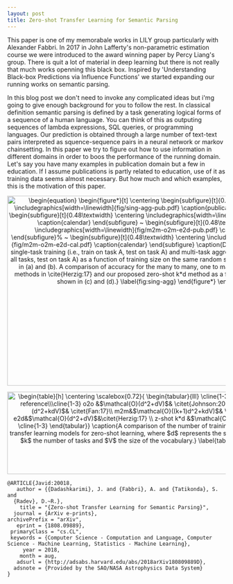 ```yaml
---
layout: post
title: Zero-shot Transfer Learning for Semantic Parsing
---
```


This paper is one of my memorabale works in LILY group particularly with Alexander Fabbri.
In 2017 in John Lafferty's non-parametric estimation course we were introduced to the award winning paper by Percy Liang's group. 
There is quit a lot of material in deep learning but there is not really that much works openning this black box. 
Inspired by 'Understanding Black-box Predictions via Influence Functions' we started expanding our running works on semantic parsing. 

In this blog post we don't need to invoke any complicated ideas but i'mg going to give enough background for you to follow the rest. 
In classical definition semantic parsing is defined by a task generating logical forms of a sequence of a human language. 
You can think of this as outputing sequences of lambda expressions, SQL queries, or programming languages. 
Our prediction is obtained through a large number of text-text pairs interpreted as squence-sequence pairs in a neural network or markov chainsetting.
In this paper we try to figure out how to use information in different domains in order to boos the performance of the running domain. 
Let's say you have many examples in publication domain but a few in education.
If I assume publications is partly related to education, use of it as training data seems almost necessary. 
But how much and which examples, this is the motivation of this paper. 

<p align="center"><img alt="\begin{equation}&#10;&#10;\begin{figure*}[t]&#10;    \centering&#10;    \begin{subfigure}[t]{0.48\textwidth}&#10;        \centering&#10;        \includegraphics[width=\linewidth]{fig/sing-agg-pub.pdf}&#10;        \caption{publications}&#10;    \end{subfigure}%&#10;    ~ &#10;    \begin{subfigure}[t]{0.48\textwidth}&#10;        \centering&#10;        \includegraphics[width=\linewidth]{fig/sing-agg-cal.pdf}&#10;        \caption{calendar}&#10;    \end{subfigure}&#10;    ~&#10;    \begin{subfigure}[t]{0.48\textwidth}&#10;        \centering&#10;        \includegraphics[width=\linewidth]{fig/m2m-o2m-e2d-pub.pdf}&#10;        \caption{publications}&#10;    \end{subfigure}%&#10;    ~ &#10;    \begin{subfigure}[t]{0.48\textwidth}&#10;        \centering&#10;        \includegraphics[width=\linewidth]{fig/m2m-o2m-e2d-cal.pdf}&#10;        \caption{calendar}&#10;    \end{subfigure}&#10;    \caption{Denotation level accuracy for single-task training (i.e., train on task A, test on task A) and multi-task aggregation training (i.e., train on all tasks, test on task A) as a function of training size on the same random shuffle of the data are shown in (a) and (b). A comparison of accuracy for the many to many, one to many, the encoder decoder methods in \cite{Herzig:17} and our proposed zero-shot k*d method as a function of training size are shown in (c) and (d).}&#10;    \label{fig:sing-agg}&#10;\end{figure*}&#10;\end{equation}" src="https://rawgit.com/dadashkarimi/dadashkarimi.github.io/master/svgs/7a6adb3273ff3d954638f07d1fe7573d.svg?sanitize=true" align="middle" width="699.35085pt" height="438.02055pt"/></p>



<p align="center"><img alt="\begin{table}[h]&#10;\centering&#10;\scalebox{0.72}{&#10;\begin{tabular}{lll}&#10;\cline{1-3}&#10;method &amp; \#parameters &amp; reference\\\cline{1-3}&#10;o2o &amp;$\mathcal{O}(d^2+dV)$&amp; \citet{Johnson:2016}\\&#10;o2m &amp;$\mathcal{O}(d^2+kdV)$&amp; \citet{Fan:17}\\&#10;m2m&amp;$\mathcal{O}((k+1)d^2+kdV)$&amp; \citet{Daume:2009}\\&#10;e2d&amp;$\mathcal{O}(d^2+dV)$&amp;\citet{Herzig:17} \\&#10;z-shot k*d &amp;$\mathcal{O}(d^2+dV)$&amp; Our Method\\&#10;\cline{1-3}&#10;\end{tabular}}&#10;\caption{A comparison of the number of training parameters for multiple transfer learning models for zero-shot learning, where $d$ represents the size of the hidden dimension, $k$ the number of tasks and $V$ the size of the vocabulary.}&#10;\label{tab:parameters}&#10;\end{table}" src="https://rawgit.com/dadashkarimi/dadashkarimi.github.io/master/svgs/ef7c79e9579cac4f3583fbe09a0b6511.svg?sanitize=true" align="middle" width="697.9764pt" height="190.49085pt"/></p>


```
@ARTICLE{Javid:20018,
   author = {{Dadashkarimi}, J. and {Fabbri}, A. and {Tatikonda}, S. and 
  {Radev}, D.~R.},
    title = "{Zero-shot Transfer Learning for Semantic Parsing}",
  journal = {ArXiv e-prints},
archivePrefix = "arXiv",
   eprint = {1808.09889},
 primaryClass = "cs.CL",
 keywords = {Computer Science - Computation and Language, Computer Science - Machine Learning, Statistics - Machine Learning},
     year = 2018,
    month = aug,
   adsurl = {http://adsabs.harvard.edu/abs/2018arXiv180809889D},
  adsnote = {Provided by the SAO/NASA Astrophysics Data System}
}
```
